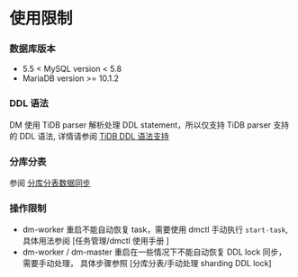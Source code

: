 使用限制
===

### 数据库版本

- 5.5 < MySQL version < 5.8
- MariaDB version >= 10.1.2

### DDL 语法

DM 使用 TiDB parser 解析处理 DDL statement，所以仅支持 TiDB parser 支持的 DDL 语法, 详情请参阅 [TiDB DDL 语法支持](https://github.com/pingcap/docs-cn/blob/master/sql/ddl.md)

### 分库分表

参阅 [分库分表数据同步](./分库分表/分库分表数据同步.md)

### 操作限制

- dm-worker 重启不能自动恢复 task，需要使用 dmctl 手动执行 `start-task`, 具体用法参阅 [任务管理/dmctl 使用手册 ] 
- dm-worker / dm-master 重启在一些情况下不能自动恢复 DDL lock 同步，需要手动处理， 具体步骤参照 [分库分表/手动处理 sharding DDL lock]


